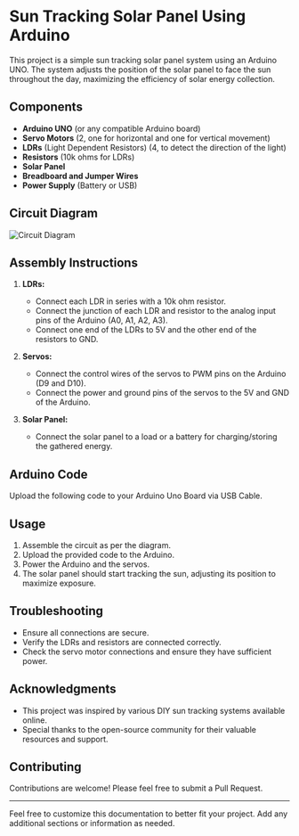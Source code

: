 # Sun Tracking Solar Panel Using Arduino

This project is a simple sun tracking solar panel system using an Arduino UNO. The system adjusts the position of the solar panel to face the sun throughout the day, maximizing the efficiency of solar energy collection.

## Components

- **Arduino UNO** (or any compatible Arduino board)
- **Servo Motors** (2, one for horizontal and one for vertical movement)
- **LDRs** (Light Dependent Resistors) (4, to detect the direction of the light)
- **Resistors** (10k ohms for LDRs)
- **Solar Panel**
- **Breadboard and Jumper Wires**
- **Power Supply** (Battery or USB)

## Circuit Diagram

![Circuit Diagram](path-to-your-circuit-diagram-image)

## Assembly Instructions

1. **LDRs:**
    - Connect each LDR in series with a 10k ohm resistor.
    - Connect the junction of each LDR and resistor to the analog input pins of the Arduino (A0, A1, A2, A3).
    - Connect one end of the LDRs to 5V and the other end of the resistors to GND.

2. **Servos:**
    - Connect the control wires of the servos to PWM pins on the Arduino (D9 and D10).
    - Connect the power and ground pins of the servos to the 5V and GND of the Arduino.

3. **Solar Panel:**
    - Connect the solar panel to a load or a battery for charging/storing the gathered energy.

## Arduino Code

Upload the following code to your Arduino Uno Board via USB Cable.

## Usage

1. Assemble the circuit as per the diagram.
2. Upload the provided code to the Arduino.
3. Power the Arduino and the servos.
4. The solar panel should start tracking the sun, adjusting its position to maximize exposure.

## Troubleshooting

- Ensure all connections are secure.
- Verify the LDRs and resistors are connected correctly.
- Check the servo motor connections and ensure they have sufficient power.

## Acknowledgments

- This project was inspired by various DIY sun tracking systems available online.
- Special thanks to the open-source community for their valuable resources and support.

## Contributing

Contributions are welcome! Please feel free to submit a Pull Request.

---

Feel free to customize this documentation to better fit your project. Add any additional sections or information as needed.

